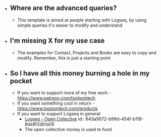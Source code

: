 - ## Where are the advanced queries?
	- This template is aimed at people starting with Logseq, by using simple queries it's easier to modify and understand
- ## I'm missing X for my use case
	- The examples for Contact, Projects and Books are easy to copy and modify. Remember, this is just a starting point
- ## So I have all this money burning a hole in my pocket
	- If you want to support more of my free work - https://www.patreon.com/toolsontech
	- If you want something cool in return - https://www.toolsontech.com/products
	- If you want to support Logseq in general
		- [Logseq - Open Collective](https://opencollective.com/logseq)
		  id:: 643a5672-b99d-454f-b118-8da8f2db1a06
		- The open collective money is used to fund